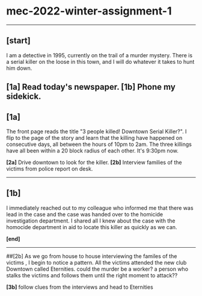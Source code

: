 # mec-2022-winter-assignment-1
---
## [start]
I am a detective in 1995, currently on the trail of a murder mystery. There is a serial killer on the loose in this town, and I will do whatever it takes to hunt him down.

**[1a]** Read today's newspaper.
**[1b]** Phone my sidekick.
---
## [1a]
The front page reads the title "3 people killed! Downtown Serial Killer?". I flip to the page of the story and learn that the killing have happened on consecutive days, all between the hours of 10pm to 2am. The three killings have all been within a 20 block radius of each other. It's 9:30pm  now.

**[2a]** Drive downtown to look for the killer.
**[2b]** Interview families of the victims from police report on desk.

---
## [1b]
I immediately reached out to my colleague who informed me that there was lead in the case and the case was handed over to the homicide investigation department. I shared all I knew about the case with the homocide department in aid to locate this killer as quickly as we can. 

**[end]**

---
##[2b]
As we go from house to house interviewing the familes of the victims , I begin to notice a pattern. All the victims attended the new club Downtown called Eternities. could the murder be a worker? a person who stalks the victims and follows them until the right moment to attack??

**[3b]** follow clues from the interviews and head to Eternities

